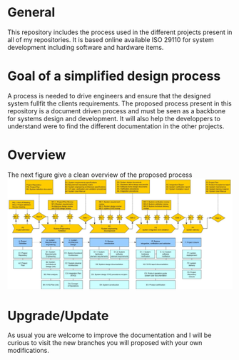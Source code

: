 # General
This repository includes the process used in the different projects present in all of my repositories.
It is based online available ISO 29110 for system development including software and hardware items.
# Goal of a simplified design process
A process is needed to drive engineers and ensure that the designed system fullfit the clients requirements.
The proposed process present in this repository is a document driven process and must be seen as a backbone for systems design and development.
It will also help the developpers to understand were to find the different documentation in the other projects.
# Overview
The next figure give a clean overview of the proposed process
<img src="https://github.com/LSchmerber/ISO-29110-Engineering-Process/blob/master/Process_Overview.JPG">
# Upgrade/Update
As usual you are welcome to improve the documentation and I will be curious to visit the new branches you will proposed with your own modifications.
